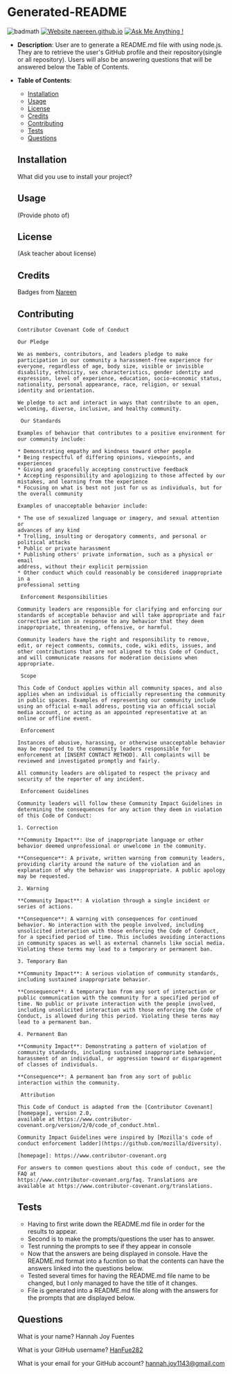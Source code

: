 
# Generated-README

![badmath](https://img.shields.io/github/languages/top/nielsenjared/badmath)
[![Website naereen.github.io](https://img.shields.io/website-up-down-green-red/https/naereen.github.io.svg)](https://naereen.github.io/)
[![Ask Me Anything !](https://img.shields.io/badge/Ask%20me-anything-1abc9c.svg)](https://GitHub.com/Naereen/ama)
            
* __Description__: User are to generate a README.md file with using node.js. They are to retrieve the user's GitHub profile and their repository(single or all repository). Users will also be answering questions that will be answered below the Table of Contents.
  
* __Table of Contents__:
    * [Installation](#installation)
    * [Usage](#usage)
    * [License](#license)
    * [Credits](#credits)
    * [Contributing](#contributing)
    * [Tests](#tests)
    * [Questions](#questions)
  
  ## Installation
  
  What did you use to install your project?
  
  ## Usage
  
  (Provide photo of)
  
  ## License
  
  (Ask teacher about license)
  
  ## Credits
  
  Badges from [Nareen](https://github.com/Naereen/badges/blob/master/README.md)
  
  
  ## Contributing
  
      Contributor Covenant Code of Conduct
  
      Our Pledge
  
      We as members, contributors, and leaders pledge to make participation in our community a harassment-free experience for everyone, regardless of age, body size, visible or invisible disability, ethnicity, sex characteristics, gender identity and expression, level of experience, education, socio-economic status, nationality, personal appearance, race, religion, or sexual identity and orientation.
  
      We pledge to act and interact in ways that contribute to an open, welcoming, diverse, inclusive, and healthy community.
  
       Our Standards
  
      Examples of behavior that contributes to a positive environment for our community include:
  
      * Demonstrating empathy and kindness toward other people
      * Being respectful of differing opinions, viewpoints, and experiences
      * Giving and gracefully accepting constructive feedback
      * Accepting responsibility and apologizing to those affected by our mistakes, and learning from the experience
      * Focusing on what is best not just for us as individuals, but for the overall community
  
      Examples of unacceptable behavior include:
  
      * The use of sexualized language or imagery, and sexual attention or
      advances of any kind
      * Trolling, insulting or derogatory comments, and personal or political attacks
      * Public or private harassment
      * Publishing others' private information, such as a physical or email
      address, without their explicit permission
      * Other conduct which could reasonably be considered inappropriate in a
      professional setting
  
       Enforcement Responsibilities
  
      Community leaders are responsible for clarifying and enforcing our standards of acceptable behavior and will take appropriate and fair corrective action in response to any behavior that they deem inappropriate, threatening, offensive, or harmful.
  
      Community leaders have the right and responsibility to remove, edit, or reject comments, commits, code, wiki edits, issues, and other contributions that are not aligned to this Code of Conduct, and will communicate reasons for moderation decisions when appropriate.
  
       Scope
  
      This Code of Conduct applies within all community spaces, and also applies when an individual is officially representing the community in public spaces. Examples of representing our community include using an official e-mail address, posting via an official social media account, or acting as an appointed representative at an online or offline event.
  
       Enforcement
  
      Instances of abusive, harassing, or otherwise unacceptable behavior may be reported to the community leaders responsible for enforcement at [INSERT CONTACT METHOD]. All complaints will be reviewed and investigated promptly and fairly.
  
      All community leaders are obligated to respect the privacy and security of the reporter of any incident.
  
       Enforcement Guidelines
  
      Community leaders will follow these Community Impact Guidelines in determining the consequences for any action they deem in violation of this Code of Conduct:
  
      1. Correction
  
      **Community Impact**: Use of inappropriate language or other behavior deemed unprofessional or unwelcome in the community.
  
      **Consequence**: A private, written warning from community leaders, providing clarity around the nature of the violation and an explanation of why the behavior was inappropriate. A public apology may be requested.
  
      2. Warning
  
      **Community Impact**: A violation through a single incident or series of actions.
  
      **Consequence**: A warning with consequences for continued behavior. No interaction with the people involved, including unsolicited interaction with those enforcing the Code of Conduct, for a specified period of time. This includes avoiding interactions in community spaces as well as external channels like social media. Violating these terms may lead to a temporary or permanent ban.
  
      3. Temporary Ban
  
      **Community Impact**: A serious violation of community standards, including sustained inappropriate behavior.
  
      **Consequence**: A temporary ban from any sort of interaction or public communication with the community for a specified period of time. No public or private interaction with the people involved, including unsolicited interaction with those enforcing the Code of Conduct, is allowed during this period. Violating these terms may lead to a permanent ban.
  
      4. Permanent Ban
  
      **Community Impact**: Demonstrating a pattern of violation of community standards, including sustained inappropriate behavior,  harassment of an individual, or aggression toward or disparagement of classes of individuals.
  
      **Consequence**: A permanent ban from any sort of public interaction within the community.
  
       Attribution
  
      This Code of Conduct is adapted from the [Contributor Covenant][homepage], version 2.0,
      available at https://www.contributor-covenant.org/version/2/0/code_of_conduct.html.
  
      Community Impact Guidelines were inspired by [Mozilla's code of conduct enforcement ladder](https://github.com/mozilla/diversity).
  
      [homepage]: https://www.contributor-covenant.org
  
      For answers to common questions about this code of conduct, see the FAQ at
      https://www.contributor-covenant.org/faq. Translations are available at https://www.contributor-covenant.org/translations.
  
  
  ## Tests
  
  - Having to first write down the README.md file in order for the results to appear.
  - Second is to make the prompts/questions the user has to answer.
  - Test running the prompts to see if they appear in console
  - Now that the answers are being displayed in console. Have the README.md format into a fucntion so that the contents can have the answers linked into the questions below.
  - Tested several times for having the README.md file name to be changed, but I only managed to have the title of it changes.
  - File is generated into a README.md file along with the answers for the prompts that are displayed below.
  
  ## Questions

  What is your name? Hannah Joy Fuentes
  
  What is your GitHub username? [HanFue282](https://github.com/HanFue282)
  
  What is your email for your GitHub account? [hannah.joy1143@gmail.com](https://mail.google.com/mail/u/0/#inbox?compose=new) 